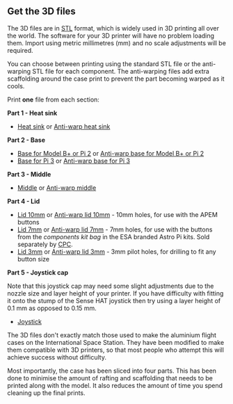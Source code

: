 ## Get the 3D files

The 3D files are in [STL](https://en.wikipedia.org/wiki/STL_%28file_format%29) format, which is widely used in 3D printing all over the world. The software for your 3D printer will have no problem loading them. Import using metric millimetres (mm) and no scale adjustments will be required.

You can choose between printing using the standard STL file or the anti-warping STL file for each component. The anti-warping files add extra scaffolding around the case print to prevent the part becoming warped as it cools.

Print **one** file from each section:

**Part 1 - Heat sink**

* [Heat sink](https://github.com/raspberrypilearning/astro-pi-flight-case/raw/master/data/3d-printed/STL/Astro_Pi_Heat_Sink.stl) or [Anti-warp heat sink](https://github.com/raspberrypilearning/astro-pi-flight-case/raw/master/data/3d-printed/STL/anti-warping/Astro_Pi_Heat_Sink_warp.stl)


**Part 2 - Base**

* [Base for Model B+ or Pi 2](https://github.com/raspberrypilearning/astro-pi-flight-case/raw/master/data/3d-printed/STL/Astro_Pi_Base_Pi1_or_2.stl) or [Anti-warp base for Model B+ or Pi 2](https://github.com/raspberrypilearning/astro-pi-flight-case/raw/master/data/3d-printed/STL/anti-warping/Astro_Pi_Base_Pi1_or_2_warp.stl)
* [Base for Pi 3](https://github.com/raspberrypilearning/astro-pi-flight-case/raw/master/data/3d-printed/STL/Astro_Pi_Base_Pi3.stl) or [Anti-warp base for Pi 3](https://github.com/raspberrypilearning/astro-pi-flight-case/raw/master/data/3d-printed/STL/anti-warping/Astro_Pi_Base_Pi3_warp.stl)

**Part 3 - Middle**

* [Middle](https://github.com/raspberrypilearning/astro-pi-flight-case/raw/master/data/3d-printed/STL/Astro_Pi_Middle.stl) or [Anti-warp middle](https://github.com/raspberrypilearning/astro-pi-flight-case/raw/master/data/3d-printed/STL/anti-warping/Astro_Pi_Middle_warp.stl)

**Part 4 - Lid**

* [Lid 10mm](https://github.com/raspberrypilearning/astro-pi-flight-case/raw/master/data/3d-printed/STL/Astro_Pi_Lid_10mm_Buttons.stl) or [Anti-warp lid 10mm](https://github.com/raspberrypilearning/astro-pi-flight-case/raw/master/data/3d-printed/STL/anti-warping/Astro_Pi_Lid_10mm_Buttons_warp.stl) - 10mm holes, for use with the APEM buttons
* [Lid 7mm](https://github.com/raspberrypilearning/astro-pi-flight-case/raw/master/data/3d-printed/STL/Astro_Pi_Lid_7mm_Buttons.stl) or [Anti-warp lid 7mm](https://github.com/raspberrypilearning/astro-pi-flight-case/raw/master/data/3d-printed/STL/anti-warping/Astro_Pi_Lid_7mm_Buttons_warp.stl) - 7mm holes, for use with the buttons from the *components kit bag* in the ESA branded Astro Pi kits. Sold separately by [CPC](http://cpc.farnell.com/ucreate/uc-apk-comp1/astro-pi-component-kit-budget/dp/SC14158).
* [Lid 3mm](https://github.com/raspberrypilearning/astro-pi-flight-case/raw/master/data/3d-printed/STL/Astro_Pi_Lid_3mm_Pilot_Holes.stl) or [Anti-warp lid 3mm](https://github.com/raspberrypilearning/astro-pi-flight-case/raw/master/data/3d-printed/STL/anti-warping/Astro_Pi_Lid_3mm_Pilot_Holes_warp.stl) - 3mm pilot holes, for drilling to fit any button size

**Part 5 - Joystick cap**

Note that this joystick cap may need some slight adjustments due to the nozzle size and layer height of your printer. If you have difficulty with fitting it onto the stump of the Sense HAT joystick then try using a layer height of 0.1 mm as opposed to 0.15 mm.

* [Joystick](https://github.com/raspberrypilearning/astro-pi-flight-case/raw/master/data/3d-printed/STL/Astro_Pi_Joystick.stl)

The 3D files don't exactly match those used to make the aluminium flight cases on the International Space Station. They have been modified to make them compatible with 3D printers, so that most people who attempt this will achieve success without difficulty.

Most importantly, the case has been sliced into four parts. This has been done to minimise the amount of rafting and scaffolding that needs to be printed along with the model. It also reduces the amount of time you spend cleaning up the final prints.

